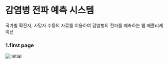 # 감염병 전파 예측 시스템

국가별 확진자, 사망자 수등의 자료를 이용하여 감염병의 전파를 예측하는 웹 애플리케이션

### 1.first page

![initial](https://user-images.githubusercontent.com/39877325/85358514-e7d82480-b54e-11ea-94e3-9d86e1cd334d.png)




